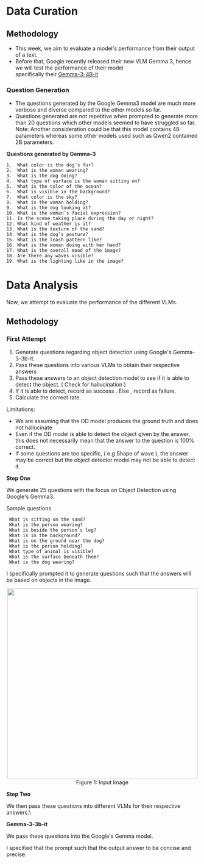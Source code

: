 # Data Curation 

## Methodology

- This week, we aim to evaluate a model's performance from their output of a text.
- Before that, Google recently released their new VLM Gemma 3, hence we will test the performance of their model\
  specifically their [Gemma-3-4B-it](https://huggingface.co/google/gemma-3-4b-it)
### Question Generation 
- The questions generated by the Google Gemma3 model are much more verbose and diverse compared to the other models so far.
- Questions generated are not repetitive when prompted to generate more than 20 questions which other models seemed to have struggled so far.
Note: Another consideration could be that this model contains 4B parameters whereas some other models used such as Qwen2 contained 2B parameters.

**Questions generated by Gemma-3**
```
1.  What color is the dog’s fur?
2.  What is the woman wearing?
3.  What is the dog doing?
4.  What type of surface is the woman sitting on?
5.  What is the color of the ocean?
6.  What is visible in the background?
7.  What color is the sky?
8.  What is the woman holding?
9.  What is the dog looking at?
10. What is the woman’s facial expression?
11. Is the scene taking place during the day or night?
12. What kind of weather is it?
13. What is the texture of the sand?
14. What is the dog’s posture?
15. What is the leash pattern like?
16. What is the woman doing with her hand?
17. What is the overall mood of the image?
18. Are there any waves visible?
19. What is the lighting like in the image?
```
# Data Analysis 

Now, we attempt to evaluate the performance of the different VLMs.

## Methodology 

### First Attempt

1. Generate questions regarding object detection using Google's Gemma-3-3b-it.
2. Pass these questions into various VLMs to obtain their respective answers
3. Pass these answers to an object detection model to see if it is able to detect the object. ( Check for hallucination )
4. If it is able to detect, record as success . Else , record as failure.
5. Calculate the correct rate.

Limitations:
- We are assuming that the OD model produces the ground truth and does not hallucinate
- Even if the OD model is able to detect the object given by the answer, this does not necessarily mean that the answer to the question is 100% correct.
- If some questions are too specific, ( e.g Shape of wave ), the answer may be correct but the object detector model may not be able to detect it.

**Step One**

We generate 25 questions with the focus on Object Detection using Google's Gemma3.

Sample questions
```
 What is sitting on the sand?
 What is the person wearing?
 What is beside the person’s leg?
 What is in the background?
 What is on the ground near the dog?
 What is the person holding?
 What type of animal is visible?
 What is the surface beneath them?
 What is the dog wearing?
```

I specifically prompted it to generate questions such that the answers will be based on objects in the image. 

<p align="center">
  <img src="https://qianwen-res.oss-cn-beijing.aliyuncs.com/Qwen-VL/assets/demo.jpeg" width="500" />
  <br>Figure 1: Input Image
</p>

**Step Two**

We then pass these questions into different VLMs for their respective answers.\

**Gemma-3-3b-it**

We pass these questions into the Google's Gemma model.

I specified that the prompt such that the output answer to be concise and precise. 
 
